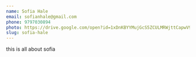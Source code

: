 ```yaml
---
name: Sofia Hale
email: sofianhale@gmail.com
phone: 9797030894
photo: https://drive.google.com/open?id=1xDnKBYYMujGcS5ZCULMRWjttCapwV9Re
slug: sofia-hale
---
```


this is all about sofia
